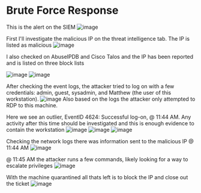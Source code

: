 # Brute Force Response

This is the alert on the SIEM
![image](https://github.com/user-attachments/assets/2c4661d8-e555-4eb8-95ae-a07c0db76069)

First I'll investigate the malicious IP on the threat intelligence tab. The IP is listed as malicious
![image](https://github.com/user-attachments/assets/dcdd3fa9-569a-4bf1-88e3-eedb0b74e58f)

I also checked on AbuseIPDB and Cisco Talos and the IP has been reported and is listed on three block lists 

![image](https://github.com/user-attachments/assets/58e634cb-861a-4bf4-a6cd-068e0a9ef520)
![image](https://github.com/user-attachments/assets/406737e5-0b8c-4290-af3a-c1010e94b998)

After checking the event logs, the attacker tried to log on with a few credentials: admin, guest, sysadmin, and Matthew (the user of this workstation). 
![image](https://github.com/user-attachments/assets/c72eb7b0-56e1-4de6-af6a-7b83b034b561)
Also based on the logs the attacker only attempted to RDP to this machine.

Here we see an outlier, EventID 4624: Successful log-on, @ 11:44 AM. Any activity after this time should be investigated and this is enough evidence to contain the workstation
![image](https://github.com/user-attachments/assets/38ed16f7-3e41-49e6-becd-a3fcc00c98ee)
![image](https://github.com/user-attachments/assets/1e5e8b59-d87f-4c44-8de4-c2019e8999ba)
![image](https://github.com/user-attachments/assets/b5f1673e-9955-461d-bffd-e6ffcf4f48e6)

Checking the network logs there was information sent to the malicious IP @ 11:44 AM
![image](https://github.com/user-attachments/assets/0a0afcd8-1085-44bd-8989-2135a30fc578)

@ 11:45 AM the attacker runs a few commands, likely looking for a way to escalate privileges
![image](https://github.com/user-attachments/assets/e200314d-deb5-4970-9867-3281e1e2cbb4)

With the machine quarantined all thats left is to block the IP and close out the ticket
![image](https://github.com/user-attachments/assets/e8afacbf-cced-47d4-a337-9d6c4e21becf)
